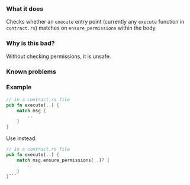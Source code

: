 ### What it does

Checks whether an `execute` entry point (currently any `execute` function in `contract.rs`) matches on `ensure_permissions` within the body.

### Why is this bad?

Without checking permissions, it is unsafe.

### Known problems

### Example

```rust
// in a contract.rs file
pub fn execute(..) {
    match msg {
        ..
    }
}
```

Use instead:

```rust
// in a contract.rs file
pub fn execute(..) {
    match msg.ensure_permissions(..)? {
        ..
    }
}```
